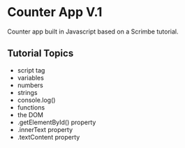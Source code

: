 # Counter App V.1

Counter app built in Javascript based on a Scrimbe tutorial.

## Tutorial Topics
* script tag
* variables
* numbers
* strings
* console.log()
* functions
* the DOM
* .getElementById() property
* .innerText property
* .textContent property
